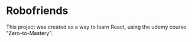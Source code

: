 # Robofriends

This project was created as a way to learn React, using the udemy course "Zero-to-Mastery". 
